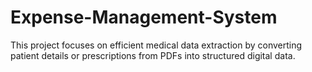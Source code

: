 # Expense-Management-System
This project focuses on efficient medical data extraction by converting patient details or prescriptions from PDFs into structured digital data.
